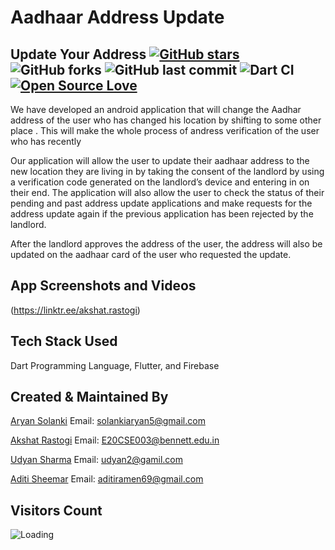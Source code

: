 # Aadhaar Address Update


## Update Your Address [![GitHub stars](https://img.shields.io/github/stars/AkshatRastogi-1nC0re/aadharAddressUpdate?style=social)](https://github.com/login?return_to=%2FAkshatRastogi-1nC0re%aadharAddressUpdate) ![GitHub forks](https://img.shields.io/github/forks/AkshatRastogi-1nC0re/aadharAddressUpdate?style=social) ![GitHub last commit](https://img.shields.io/github/last-commit/AkshatRastogi-1nC0re/aadharAddressUpdate) ![Dart CI](https://github.com/TheAlphamerc/flutter_ecommerce_app/workflows/Dart%20CI/badge.svg) [![Open Source Love](https://badges.frapsoft.com/os/v2/open-source.svg?v=103)](https://github.com//AkshatRastogi-1nC0re/aadharAddressUpdate) 

We have developed an android application   that will change the Aadhar address of the user who has changed his location  by shifting to some other place . This will make the whole process of andress verification of the user who has recently 

Our application will allow the user to update their aadhaar address to the new location they are living in by taking the consent of the landlord by using a verification code generated on the landlord’s device and entering in on their end. The application will also allow the user to check the status of their pending and past address update applications and make requests for the address update again if the previous application has been rejected by the landlord. 

After the landlord approves the address of the user, the address will also be updated on the aadhaar card of the user who requested the update.

## App Screenshots and Videos

(https://linktr.ee/akshat.rastogi)

## Tech Stack Used

Dart Programming Language,
Flutter, and
Firebase


## Created & Maintained By

[Aryan Solanki](https://github.com/Aryan-Solanki)
Email: [solankiaryan5@gmail.com](mailto:solankiaryan5@gmail.com)

[Akshat Rastogi](https://github.com/AkshatRastogi-1nC0re)
Email: [E20CSE003@bennett.edu.in](mailto:E20CSE003@bennett.edu.in)

[Udyan Sharma](https://github.com/udyan2)
Email: [udyan2@gamil.com](mailto:udyan2@gamil.com)

[Aditi Sheemar](https://github.com/yashsharma1702)
Email: [aditiramen69@gmail.com](mailto:aditiramen69@gmail.com)


## Visitors Count

<img align="left" src = "https://profile-counter.glitch.me/aadharAddressUpdate/count.svg" alt ="Loading">
